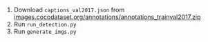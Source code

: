 1. Download `captions_val2017.json` from [images.cocodataset.org/annotations/annotations_trainval2017.zip](http://images.cocodataset.org/annotations/annotations_trainval2017.zip)
2. Run `run_detection.py`
3. Run `generate_imgs.py`